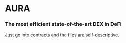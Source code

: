 # AURA
### The most efficient state-of-the-art DEX in DeFi

Just go into contracts and the files are self-descriptive.
